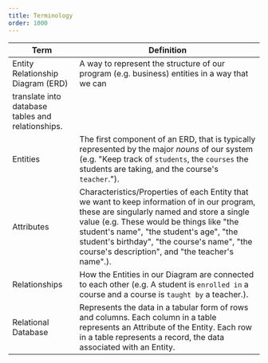 ```yaml
---
title: Terminology
order: 1000
---
```


| Term                                              | Definition                                                                                                                                                                                                                                                                                                                           |
| ------------------------------------------------- | ------------------------------------------------------------------------------------------------------------------------------------------------------------------------------------------------------------------------------------------------------------------------------------------------------------------------------------ |
| Entity Relationship Diagram (ERD)                 | A way to represent the structure of our program (e.g. business) entities in a way that we can                                                                                                                                                                                                                                        |
| translate into database tables and relationships. |
| Entities                                          | The first component of an ERD, that is typically represented by the major _nouns_ of our system (e.g. "Keep track of `students`, the `courses` the students are taking, and the course's `teacher`.").                                                                                                                               |
| Attributes                                        | Characteristics/Properties of each Entity that we want to keep information of in our program, these are singularly named and store a single value (e.g. These would be things like "the student's name", "the student's age", "the student's birthday", "the course's name", "the course's description", and "the teacher's name".). |
| Relationships                                     | How the Entities in our Diagram are connected to each other (e.g. A student is `enrolled in` a course and a course is `taught by` a teacher.).                                                                                                                                                                                       |
| Relational Database                               | Represents the data in a tabular form of rows and columns. Each column in a table represents an Attribute of the Entity. Each row in a table represents a record, the data associated with an Entity.                                                                                                                                |
